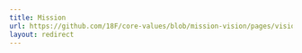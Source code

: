 ```yaml
---
title: Mission
url: https://github.com/18F/core-values/blob/mission-vision/pages/vision-mission.md#mission
layout: redirect
---
```

